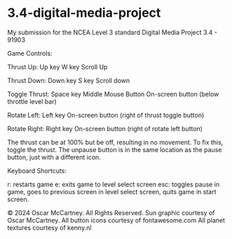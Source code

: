 # 3.4-digital-media-project
My submission for the NCEA Level 3 standard Digital Media Project 3.4 - 91903


Game Controls:

Thrust Up:
Up key
W key
Scroll Up

Thrust Down:
Down key
S key
Scroll down

Toggle Thrust:
Space key
Middle Mouse Button
On-screen button (below throttle level bar)

Rotate Left:
Left key
On-screen button (right of thrust toggle button)

Rotate Right:
Right key
On-screen button (right of rotate left button)

The thrust can be at 100% but be off, resulting in no movement. To fix this, toggle the thrust.
The unpause button is in the same location as the pause button, just with a different icon.


Keyboard Shortcuts:

r: restarts game
e: exits game to level select screen
esc: toggles pause in game, goes to previous screen in level select screen, quits game in start screen.


© 2024 Oscar McCartney. All Rights Reserved.
Sun graphic courtesy of Oscar McCartney.
All button icons courtesy of fontawesome.com
All planet textures courtesy of kenny.nl
